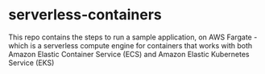 # serverless-containers
This repo contains the steps to run a sample application, on AWS Fargate - which is a serverless compute engine for containers that works with both Amazon Elastic Container Service (ECS) and Amazon Elastic Kubernetes Service (EKS)
